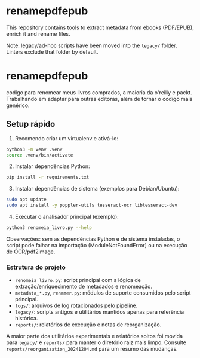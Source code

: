 # renamepdfepub
This repository contains tools to extract metadata from ebooks (PDF/EPUB), enrich it and rename files.

Note: legacy/ad-hoc scripts have been moved into the `legacy/` folder. Linters exclude that folder by default.
# renamepdfepub
codigo para renomear meus livros comprados, a maioria da o'reilly e packt. Trabalhando em adaptar para outras editoras, além de tornar o codigo mais genérico.

## Setup rápido

1. Recomendo criar um virtualenv e ativá-lo:

```bash
python3 -m venv .venv
source .venv/bin/activate
```

2. Instalar dependências Python:

```bash
pip install -r requirements.txt
```

3. Instalar dependências de sistema (exemplos para Debian/Ubuntu):

```bash
sudo apt update
sudo apt install -y poppler-utils tesseract-ocr libtesseract-dev
```

4. Executar o analisador principal (exemplo):

```bash
python3 renomeia_livro.py --help
```

Observações: sem as dependências Python e de sistema instaladas, o script pode falhar na importação (ModuleNotFoundError) ou na execução de OCR/pdf2image.

### Estrutura do projeto

- `renomeia_livro.py`: script principal com a lógica de extração/enriquecimento de metadados e renomeação.
- `metadata_*.py`, `renamer.py`: módulos de suporte consumidos pelo script principal.
- `logs/`: arquivos de log rotacionados pelo pipeline.
- `legacy/`: scripts antigos e utilitários mantidos apenas para referência histórica.
- `reports/`: relatórios de execução e notas de reorganização.

A maior parte dos utilitários experimentais e relatórios soltos foi movida para `legacy/` e `reports/` para manter o diretório raiz mais limpo. Consulte `reports/reorganization_20241204.md` para um resumo das mudanças.

